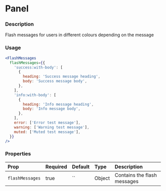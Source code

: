 # Panel

### Description

Flash messages for users in different colours depending on the message

### Usage

```jsx
<FlashMessages
  flashMessages={{
    'success:with-body': [
      {
        heading: 'Success message heading',
        body: 'Success message body',
      },
    ],
    'info:with-body': [
      {
        heading: 'Info message heading',
        body: 'Info message body',
      },
    ],
    error: ['Error test message'],
    warning: ['Warning test message'],
    muted: ['Muted test message'],
  }}
/>
```

### Properties

| Prop            | Required | Default                                   | Type | Description |
| :-------------- | :------- | :---------------------------------------- | :--- | :---------- |
| `flashMessages` | true     | `` | Object | Contains the flash messages |
